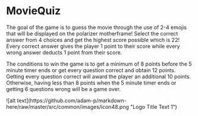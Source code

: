 # MovieQuiz
The goal of the game is to guess the movie through the use of 2-4 emojis that will be displayed on the polarizer motherframe! Select the correct answer from 4 choices and get the highest score possible which is 22! Every correct answer gives the player 1 point to their score while every wrong answer deducts 1 point from their score.
<p>
The conditions to win the game is to get a minimum of 8 points before the 5 minute timer ends or get every question correct and obtain 12 points. Getting every question correct will award the player an additional 10 points.
<br> 
Otherwise, having less than 8 points when the 5 minute timer ends or getting 6 questions wrong will be a game over.
<p>
![alt text](https://github.com/adam-p/markdown-here/raw/master/src/common/images/icon48.png "Logo Title Text 1")
